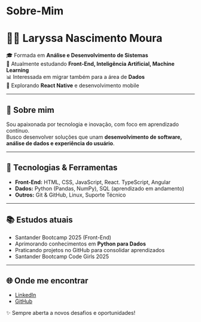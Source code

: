# Sobre-Mim

# 👩‍💻 Laryssa Nascimento Moura  

🎓 Formada em **Análise e Desenvolvimento de Sistemas**  
🚀 Atualmente estudando **Front-End, Inteligência Artificial, Machine Learning**  
📊 Interessada em migrar também para a área de **Dados**  
📱 Explorando **React Native** e desenvolvimento mobile  

---

## 🌟 Sobre mim  
Sou apaixonada por tecnologia e inovação, com foco em aprendizado contínuo.  
Busco desenvolver soluções que unam **desenvolvimento de software, análise de dados e experiência do usuário**.  

---

## 🔧 Tecnologias & Ferramentas  
- **Front-End:** HTML, CSS, JavaScript, React. TypeScript, Angular 
- **Dados:** Python (Pandas, NumPy), SQL (aprendizado em andamento)  
- **Outros:** Git & GitHub, Linux, Suporte Técnico  

---

## 📚 Estudos atuais  
- Santander Bootcamp 2025 (Front-End)  
- Aprimorando conhecimentos em **Python para Dados**  
- Praticando projetos no GitHub para consolidar aprendizados
-  Santander Bootcamp Code Girls 2025 


---

## 🌐 Onde me encontrar  
- [LinkedIn](https://www.linkedin.com/in/laryssanmoura)  
- [GitHub](https://github.com/laryssanmoura)  

✨ Sempre aberta a novos desafios e oportunidades!
